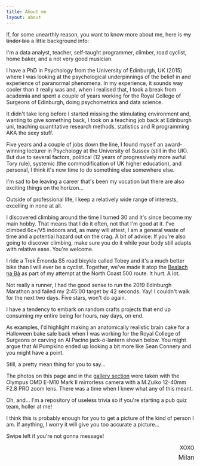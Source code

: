 ```yaml
---
title: About me
layout: about
---
```


If, for some unearthly reason, you want to know more about me, here is ~~my tinder bio~~ a little background info:

I'm a data analyst, teacher, self-taught programmer, climber, road cyclist, home baker, and a not very good musician.

I have a PhD in Psychology from the University of Edinburgh, UK (2015) where I was looking at the psychological underpinnings of the belief in and experience of paranormal phenomena.
In my experience, it sounds way cooler than it really was and, when I realised that, I took a break from academia and spent a couple of years working for the Royal College of Surgeons of Edinburgh, doing psychometrics and data science.

It didn't take long before I started missing the stimulating environment and, wanting to give something back, I took on a teaching job back at Edinburgh uni, teaching quantitative research methods, statistics and R programming AKA the sexy stuff.

Five years and a couple of jobs down the line, I found myself an award-winning lecturer in Psychology at the University of Sussex (still in the UK).
But due to several factors, political (12 years of progressively more awful Tory rule), systemic (the commodification of UK higher education), and personal, I think it's now time to do something else somewhere else.

I'm sad to be leaving a career that's been my vocation but there are also exciting things on the horizon...

<div id="" class="wide-image" alt="With Tobey, my bike, in the far north of Scotland" style="background-image:url(/img/john_o_groats.jpg);" loading="lazy"></div>

Outside of professional life, I keep a relatively wide range of interests, excelling in none at all.

I discovered climbing around the time I turned 30 and it's since become my main hobby.
That means that I do it often, not that I'm good at it.
I've climbed 6c+/V5 indoors and, as many will attest, I am a general waste of time and a potential hazard out on the crag.
A bit of advice: If you're also going to discover climbing, make sure you do it while your body still adapts with relative ease.
You're welcome.

I ride a Trek Émonda S5 road bicykle called Tobey and it's a much better bike than I will ever be a cyclist.
Together, we've made it atop the [Bealach na B&agrave;](https://cyclinguphill.com/100-climbs/bealach-na-ba/) as part of my attempt at the North Coast 500 route.
It hurt.
A lot.

Not really a runner, I had the good sense to run the 2019 Edinburgh Marathon and failed my 2:45:00 target by 42 seconds.
Yay!
I couldn't walk for the next two days. Five stars, won't do again.

<div id="" alt="Me hanging from a boulder in Fontainebleau, France" class="wide-image" style="background-image:url(/img/font.jpg);" loading="lazy"></div>

I have a tendency to embark on random crafts projects that end up consuming my entire being for hours, nay days, on end.

As examples, I'd highlight making an anatomically realistic brain cake for a Halloween bake sale back when I was working for the Royal College of Surgeons or carving an Al Pacino jack-o-lantern shown below.
You might argue that Al Pumpkino ended up looking a bit more like Sean Connery and you might have a point.

Still, a pretty mean thing for you to say...

The photos on this page and in the [gallery section](/gallery/) were taken with the Olympus OMD E-M10 Mark II mirrorless camera with a M.Zuiko 12-40mm F2.8 PRO zoom lens.
There was a time when I knew what any of this meant.

Oh, and... I'm a repository of useless trivia so if you're starting a pub quiz team, holler at me!

<div id="" alt="Jack-o-lantern. Any resemblance to Al Pacino is strictly intended" class="wide-image" style="background-image:url(/img/al_pumpkino.jpeg);" loading="lazy"></div>

I think this is probably enough for you to get a picture of the kind of person I am.
If anything, I worry it will give you too accurate a picture...

Swipe left if you're not gonna message!

<div style="text-align:right;margin-top:1em;">
XOXO
<div style="font-size: 1.2em; margin-top:.5em; margin-bottom:2em;">Milan</div>
</div>
